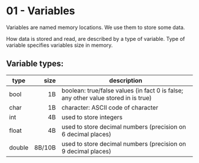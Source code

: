 # 01 - Variables

Variables are named memory locations. We use them to store some data.

How data is stored and read, are described by a type of variable. Type of 
variable specifies variables size in memory.

## Variable types:
type | size | description
--- | ---: | ---
bool | 1B | boolean: true/false values (in fact 0 is false; any other value stored in is true)
char | 1B | character: ASCII code of character
int | 4B | used to store integers
float | 4B | used to store decimal numbers (precision on 6 decimal places)
double | 8B/10B | used to store decimal numbers (precision on 9 decimal places)
